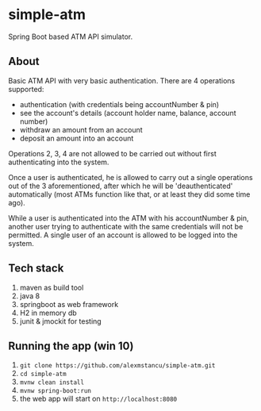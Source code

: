 # simple-atm
Spring Boot based ATM API simulator.

## About

Basic ATM API with very basic authentication. There are 4 operations supported:
* authentication (with credentials being accountNumber & pin)
* see the account's details (account holder name, balance, account number)
* withdraw an amount from an account
* deposit an amount into an account

Operations 2, 3, 4 are not allowed to be carried out without first authenticating into the system.

Once a user is authenticated, he is allowed to carry out a single operations out of the 3 aforementioned, after which
he will be 'deauthenticated' automatically (most ATMs function like that, or at least they did some time ago).

While a user is authenticated into the ATM with his accountNumber & pin, another user trying to authenticate
with the same credentials will not be permitted. A single user of an account is allowed to be logged into the system.

## Tech stack
1. maven as build tool
2. java 8
3. springboot as web framework
4. H2 in memory db
5. junit & jmockit for testing 

## Running the app (win 10)

1. `git clone https://github.com/alexmstancu/simple-atm.git`
2. `cd simple-atm`
3. `mvnw clean install`
4. `mvnw spring-boot:run`
5. the web app will start on `http://localhost:8080`
